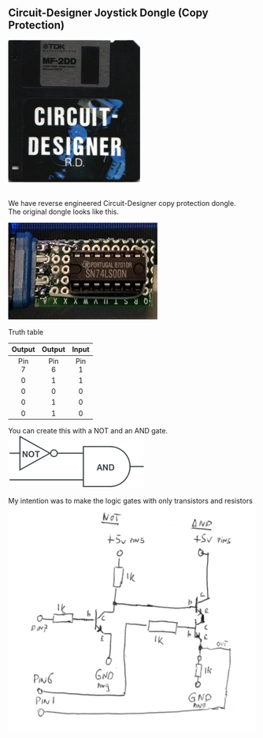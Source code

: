 ## Circuit-Designer Joystick Dongle (Copy Protection)


![Circuit-Designer.](https://raw.githubusercontent.com/LarsThe18Th/Small-Projects/refs/heads/master/MSX/Hardware/Circuit-Designer_JoyDongle/CD_front.jpg)

<br>  
We have reverse engineered Circuit-Designer copy protection dongle.<br>
The original dongle looks like this.  

![The original dongle looks like this.](https://raw.githubusercontent.com/LarsThe18Th/Small-Projects/refs/heads/master/MSX/Hardware/Circuit-Designer_JoyDongle/Original_Dongle.jpg)

Truth table

| Output | Output | Input |  
| :------------: | :------------: | :------------:|
| Pin<br> 7 | Pin<br> 6 | Pin<br> 1 | 
| 0 | 1 | 1 | 
| 0 | 0 | 0 | 
| 0 | 1 | 0 | 
| 0 | 1 | 0 |  

 
You can create this with a NOT and an AND gate.   
![You can create this with a NOT and an AND gate.](https://raw.githubusercontent.com/LarsThe18Th/Small-Projects/refs/heads/master/MSX/Hardware/Circuit-Designer_JoyDongle/notand.png)

My intention was to make the logic gates with only transistors and resistors
![Schematic.](https://raw.githubusercontent.com/LarsThe18Th/Small-Projects/refs/heads/master/MSX/Hardware/Circuit-Designer_JoyDongle/Schematic.jpg)